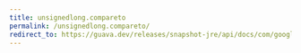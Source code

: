 ```yaml
---
title: unsignedlong.compareto
permalink: /unsignedlong.compareto/
redirect_to: https://guava.dev/releases/snapshot-jre/api/docs/com/google/common/primitives/UnsignedLong.html#compareTo-com.google.common.primitives.UnsignedLong-
---
```

